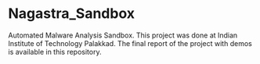 # Nagastra_Sandbox
Automated Malware Analysis Sandbox. This project was done at Indian Institute of Technology Palakkad. The final report of the project with demos is available in this repository.

